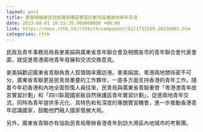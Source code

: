 ```yaml
---
layout: post
title: 麥美娟稱故宮及臥龍保護區實習計劃可促進兩地青年交流
date: 2023-08-01 16:15:35.000000000 +08:00
link: https://news.rthk.hk/rthk/ch/component/k2/1711569-20230801.htm
categories: rthk
---
```


民政及青年事務局局長麥美娟與廣東省青年聯合會及相關各市的青年聯合會代表會面，就促進粵港兩地青年發展和交流交換意見。

麥美娟歡迎廣東省青聯負責人賀璐璐率團訪港。麥美娟說，粵港兩地關係密不可分，廣東省青聯更是民青局重要的工作夥伴，一直多方面支持香港的青年工作。隨着今年初香港和內地全面恢復人員往來，民青局與廣東省青聯重啓「粵港澳青年故宮實習計劃」和「四川臥龍國家級自然保護區青年實習計劃」，促進兩地青年交流，同時為青年提供多元化、具特色和有深度的專題實習機會，進一步推動香港青年認識國家，鼓勵他們融入國家發展大局。

另外，廣東省青聯亦有協助民青局舉辦香港青年到訪大灣區內地城市的考察團。
